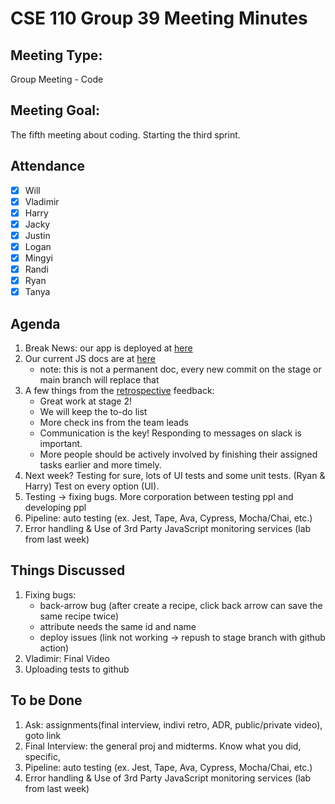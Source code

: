 # CSE 110 Group 39 Meeting Minutes

## Meeting Type:

Group Meeting - Code

## Meeting Goal:

The fifth meeting about coding. Starting the third sprint.

## Attendance

- [x] Will
- [x] Vladimir
- [x] Harry
- [x] Jacky
- [x] Justin
- [x] Logan
- [x] Mingyi
- [x] Randi
- [x] Ryan
- [x] Tanya

## Agenda

1. Break News: our app is deployed at [here](https://alien-traveler.github.io/cse110-fa22-group39/source/webapp/)
2. Our current JS docs are at [here](https://alien-traveler.github.io/cse110-fa22-group39/docs/)
   - note: this is not a permanent doc, every new commit on the stage or main branch will replace that
3. A few things from the [retrospective](./112922-retrospective-2.md) feedback:
   - Great work at stage 2!
   - We will keep the to-do list
   - More check ins from the team leads
   - Communication is the key! Responding to messages on slack is important.
   - More people should be actively involved by finishing their assigned tasks earlier and more timely.
4. Next week? Testing for sure, lots of UI tests and some unit tests. (Ryan & Harry) Test on every option (UI).
5. Testing -> fixing bugs. More corporation between testing ppl and developing ppl
6. Pipeline: auto testing (ex. Jest, Tape, Ava, Cypress, Mocha/Chai, etc.)
7. Error handling & Use of 3rd Party JavaScript monitoring services (lab from last week)

## Things Discussed

1. Fixing bugs:
   - back-arrow bug (after create a recipe, click back arrow can save the same recipe twice)
   - attribute needs the same id and name
   - deploy issues (link not working -> repush to stage branch with github action)
2. Vladimir: Final Video
3. Uploading tests to github

## To be Done

1. Ask: assignments(final interview, indivi retro, ADR, public/private video), goto link
2. Final Interview: the general proj and midterms. Know what you did, specific,
3. Pipeline: auto testing (ex. Jest, Tape, Ava, Cypress, Mocha/Chai, etc.)
4. Error handling & Use of 3rd Party JavaScript monitoring services (lab from last week)
